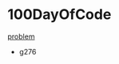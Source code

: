 # 100DayOfCode

[problem](https://docs.google.com/spreadsheets/d/1m3PsJACKsJfFxSsRz2xE5zsaqTc6iBwp6l2Ml0tokBc/edit#gid=1468689738)

	
* g276